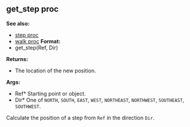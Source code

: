 ## get_step proc
**See also:**
*   [step proc](/ref/proc/step.md) 
*   [walk proc](/ref/proc/walk.md) <!-- -->
**Format:**
*   get_step(Ref, Dir)
<!-- -->
**Returns:**
*   The location of the new position.
<!-- -->
**Args:**
*   Ref* Starting point or object.
*   Dir* One of `NORTH`, `SOUTH`, `EAST`, `WEST`, `NORTHEAST`,
    `NORTHWEST`, `SOUTHEAST`, `SOUTHWEST`.


Calculate the position of a step from `Ref` in the direction
`Dir`.